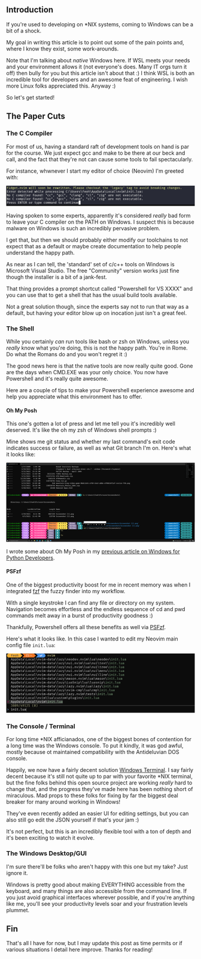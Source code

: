 <!--
.. title: Windows Papercuts for *NIX Developers
.. slug: windows-papercuts-for-nix-developers
.. date: 2023-07-04 13:42:31 UTC-04:00
.. tags: Windows, Python, Neovim, Compiler, PowerShell
.. category: 
.. link: 
.. description: Every Platform or Operating System Has Paper Cuts
.. status: draft
.. type: text
-->

## Introduction

If you're used to developing on *NIX systems, coming to Windows can be a bit of
a shock.

My goal in writing this article is to point out some of the pain points and,
where I know they exist, some work-arounds.

Note that I'm talking about *native* Windows here. If WSL meets your needs and
your environment allows it (not everyone's does. Many IT orgs turn it off) then
bully for you but this article isn't about that :) I think WSL is both an
incredible tool for developers and an awesome feat of engineering. I wish more
Linux folks appreciated this. Anyway :)

So let's get started!

## The Paper Cuts

### The C Compiler

For most of us, having a standard raft of development tools on hand is par for
the course. We just expect gcc and make to be there at our beck and call, and
the fact that they're not can cause some tools to fail spectacularly.

For instance, whwnever I start my editor of choice (Neovim) I'm greeted with:

![Neovim C Compiler Error on Windows](/images/windows_nvim_c_boom.png)

Having spoken to some experts, apparently it's considered *really* bad form to
leave your C compiler on the PATH on Windows. I suspect this is because malware
on Windows is such an incredibly pervasive problem.

I get that, but then we should probably either modify our toolchains to not
expect that as a default or maybe create documentation to help people understand
the happy path.

As near as I can tell, the 'standard' set of c/c++ tools on Windows is Microsoft
Visual Studio. The free "Community" version works just fine though the installer
is a bit of a jank-fest.

That thing provides a prompt shortcut called "Powershell for VS XXXX" and you
can use that to get a shell that has the usual build tools available.

Not a great solution though, since the experts say not to run that way as a
default, but having your editor blow up on inocation just isn't a great feel.

### The Shell

While you certainly *can* run tools like bash or zsh on Windows, unless you
*really* know what you're doing, this is not the happy path. You're in Rome. Do
what the Romans do and you won't regret it :)

The good news here is that the native tools are now really quite good. Gone are
the days when CMD.EXE was your only choice. You now have Powershell and it's
really quite awesome.

Here are a couple of tips to make your Powershell experience awesome and help
you appreciate what this environment has to offer.

#### Oh My Posh

This one's gotten a lot of press and let me tell you it's incredibly well
deserved. It's like the oh my zsh of Windows shell prompts :)

Mine shows me git status and whether my last command's exit code indicates
success or failure, as well as what Git branch I'm on. Here's what it looks
like:

![What My Oh My Posh Prompt Looks Like](/images/OhMyPoshScreenshot.png)

I wrote some about Oh My Posh in my [previous article on Windows for Python
Developers](https://www.feoh.org/posts/getting_started_with_python_on_windows_2021_edition_push_the_easy_button.html).

#### PSFzf

One of the biggest productivity boost for me in recent memory was when I
integrated [fzf](https://github.com/junegunn/fzf) the fuzzy finder into my
workflow.

With a single keystroke I can find any file or directory on my system.
Navigation becomes effortless and the endless sequence of cd and pwd commands
melt away in a burst of productivity goodness :)

Thankfully, Powershell offers all these benefits as well via
[PSFzf](https://github.com/kelleyma49/PSFzf).

Here's what it looks like. In this case I wanted to edit my Neovim main config
file `init.lua`:

![Edit my init.lua file](/images/psfzf.png)

### The Console / Terminal

For long time *NIX afficianados, one of the biggest bones of contention for a
long time was the Windows console. To put it kindly, it was god awful, mostly
because ot maintained compatibility with the Antideluvian DOS console.

Happily, we now have a fairly decent solution [Windows
Terminal](https://github.com/microsoft/terminal). I say fairly decent because
it's still not quite up to par with your favorite *NIX terminal, but the fine
folks behind this open source project are working *really* hard to change that,
and the progress they've made here has been nothing short of miraculous. Mad
props to these folks for fixing by far the biggest deal breaker for many around
working in Windows!

They've even recently added an easier UI for editing settings, but you can also
still go edit the JSON yourself if that's your jam :)

It's not perfect, but this is an incredibly flexible tool with a ton of depth
and it's been exciting to watch it evolve.

### The Windows Desktop/GUI

I'm sure there'll be folks who aren't happy with this one but my take? Just
ignore it.

Windows is pretty good about making EVERYTHING accessible from the keyboard, and
many things are also accessible from the command line. If you just avoid
graphical interfaces wherever possible, and if you're anything like me, you'll
see your productivity levels soar and your frustration levels plummet.

## Fin

That's all I have for now, but I may update this post as time permits or if
various situations I detail here improve. Thanks for reading!
